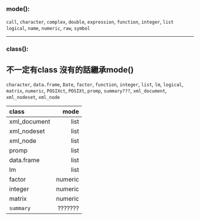  
 ### mode():
`call`, `character`, `complex`, `double`, `expression`, `function`, `integer`, `list`
`logical`, `name`, `numeric`, `raw`, `symbol`

___

 ### class():
  不一定有class
  沒有的話繼承mode()
---
`character`, `data.frame`, `Date`, `factor`, `function`, `integer`, `list`, `lm`,
`logical`, `matrix`, `numeric`, `POSIXct`, `POSIXt`, `promp`, `summary???`, 
`xml_document`, `xml_nodeset`, `xml_node`

| class                 | mode    |
|:-------------         | -----:  |
| xml_document          |  list   |
| xml_nodeset           |  list   |
| xml_node              |  list   |
| promp                 |  list   |
| data.frame            |  list   |
| lm                    |  list   |
| factor                | numeric |
| integer               | numeric |
| matrix                | numeric |
| `summary`             | ??????? |


